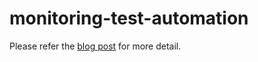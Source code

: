 # monitoring-test-automation

Please refer the [blog post](https://medium.com/@madhankumaravelu93/monitoring-test-automation-gathering-metrics-part-1-3946d8050627) for more detail.
